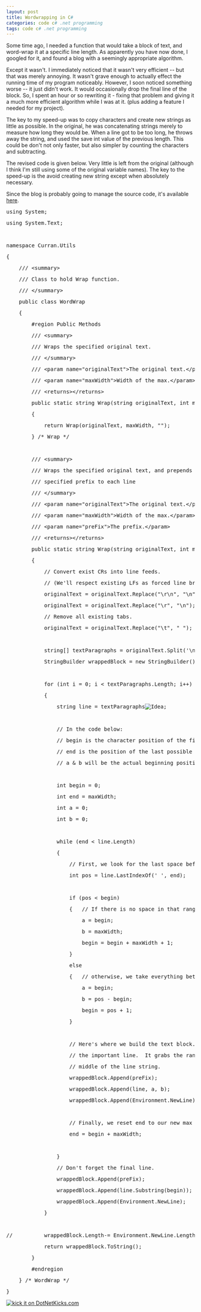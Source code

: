 ```yaml
---
layout: post
title: Wordwrapping in C#
categories: code c# .net programming
tags: code c# .net programming
---
```


  <p>Some time ago, I needed a function that would take a block of text, and word-wrap it at a specific line length. As apparently you have now done, I googled for it, and found a blog with a seemingly appropriate algorithm.  </p> <p>Except it wasn't.  I immediately noticed that it wasn't very efficient -- but that was merely annoying.  It wasn't grave enough to actually effect the running time of my program noticeably.  However, I soon noticed something worse -- it just didn't work.  It would occasionally drop the final line of the block.  So, I spent an hour or so rewriting it - fixing that problem and giving it a much more efficient algorithm while I was at it. (plus adding a feature I needed for my project).</p> <p>The key to my speed-up was to copy characters and create new strings as little as possible.  In the original, he was concatenating strings merely to measure how long they would be. When a line got to be too long, he throws away the string, and used the save int value of the previous length.  This could be don't not only faster, but also simpler by counting the characters and subtracting.</p> <p>The revised code is given below.  Very little is left from the original (although I think I'm still using some of the original variable names).  The key to the speed-up is the avoid creating new string except when absolutely necessary.</p> <p>Since the blog is probably going to manage the source code, it's available <a href="http://honestillusion.com/files/folders/c-sharp/entry3945.aspx">here</a>.</p> <p> </p> <div class="csharpcode"><pre class="alt"><span class="kwrd">using</span> System;</pre><pre><span class="kwrd">using</span> System.Text;</pre><pre class="alt"> </pre><pre><span class="kwrd">namespace</span> Curran.Utils</pre><pre class="alt">{</pre><pre>    <span class="rem">/// &lt;summary&gt;</span></pre><pre class="alt">    <span class="rem">/// Class to hold Wrap function.</span></pre><pre>    <span class="rem">/// &lt;/summary&gt;</span></pre><pre class="alt">    <span class="kwrd">public</span> <span class="kwrd">class</span> WordWrap</pre><pre>    {</pre><pre class="alt">        <span class="preproc">#region</span> Public Methods</pre><pre>        <span class="rem">/// &lt;summary&gt;</span></pre><pre class="alt">        <span class="rem">/// Wraps the specified original text.</span></pre><pre>        <span class="rem">/// &lt;/summary&gt;</span></pre><pre class="alt">        <span class="rem">/// &lt;param name="originalText"&gt;The original text.&lt;/param&gt;</span></pre><pre>        <span class="rem">/// &lt;param name="maxWidth"&gt;Width of the max.&lt;/param&gt;</span></pre><pre class="alt">        <span class="rem">/// &lt;returns&gt;&lt;/returns&gt;</span></pre><pre>        <span class="kwrd">public</span> <span class="kwrd">static</span> <span class="kwrd">string</span> Wrap(<span class="kwrd">string</span> originalText, <span class="kwrd">int</span> maxWidth)</pre><pre class="alt">        {</pre><pre>            <span class="kwrd">return</span> Wrap(originalText, maxWidth, <span class="str">""</span>);</pre><pre class="alt">        } <span class="rem">/* Wrap */</span></pre><pre> </pre><pre class="alt">        <span class="rem">/// &lt;summary&gt;</span></pre><pre>        <span class="rem">/// Wraps the specified original text, and prepends the </span></pre><pre class="alt">        <span class="rem">/// specified prefix to each line</span></pre><pre>        <span class="rem">/// &lt;/summary&gt;</span></pre><pre class="alt">        <span class="rem">/// &lt;param name="originalText"&gt;The original text.&lt;/param&gt;</span></pre><pre>        <span class="rem">/// &lt;param name="maxWidth"&gt;Width of the max.&lt;/param&gt;</span></pre><pre class="alt">        <span class="rem">/// &lt;param name="preFix"&gt;The prefix.&lt;/param&gt;</span></pre><pre>        <span class="rem">/// &lt;returns&gt;&lt;/returns&gt;</span></pre><pre class="alt">        <span class="kwrd">public</span> <span class="kwrd">static</span> <span class="kwrd">string</span> Wrap(<span class="kwrd">string</span> originalText, <span class="kwrd">int</span> maxWidth, <span class="kwrd">string</span> preFix)</pre><pre>        {</pre><pre class="alt">            <span class="rem">// Convert exist CRs into line feeds.</span></pre><pre>            <span class="rem">// (We'll respect existing LFs as forced line breaks)</span></pre><pre class="alt">            originalText = originalText.Replace(<span class="str">"\r\n"</span>, <span class="str">"\n"</span>);</pre><pre>            originalText = originalText.Replace(<span class="str">"\r"</span>, <span class="str">"\n"</span>);</pre><pre class="alt">            <span class="rem">// Remove all existing tabs.</span></pre><pre>            originalText = originalText.Replace(<span class="str">"\t"</span>, <span class="str">" "</span>);</pre><pre class="alt"> </pre><pre>            <span class="kwrd">string</span>[] textParagraphs = originalText.Split(<span class="str">'\n'</span>);</pre><pre class="alt">            StringBuilder wrappedBlock = <span class="kwrd">new</span> StringBuilder();</pre><pre> </pre><pre class="alt">            <span class="kwrd">for</span> (<span class="kwrd">int</span> i = 0; i &lt; textParagraphs.Length; i++)</pre><pre>            {</pre><pre class="alt">                <span class="kwrd">string</span> line = textParagraphs<img src="http://honestillusion.com/emoticons/emotion-55.gif" alt="Idea" />;</pre><pre> </pre><pre class="alt">                <span class="rem">// In the code below:</span></pre><pre>                <span class="rem">// begin is the character position of the first char of the current line.</span></pre><pre class="alt">                <span class="rem">// end is the position of the last possible character in the current line.</span></pre><pre>                <span class="rem">// a &amp; b will be the actual beginning position &amp; length of the current line.</span></pre><pre class="alt"> </pre><pre>                <span class="kwrd">int</span> begin = 0;</pre><pre class="alt">                <span class="kwrd">int</span> end = maxWidth;</pre><pre>                <span class="kwrd">int</span> a = 0;</pre><pre class="alt">                <span class="kwrd">int</span> b = 0;</pre><pre> </pre><pre class="alt">                <span class="kwrd">while</span> (end &lt; line.Length)</pre><pre>                {</pre><pre class="alt">                    <span class="rem">// First, we look for the last space before the max size.</span></pre><pre>                    <span class="kwrd">int</span> pos = line.LastIndexOf(<span class="str">' '</span>, end);</pre><pre class="alt"> </pre><pre>                    <span class="kwrd">if</span> (pos &lt; begin)</pre><pre class="alt">                    {   <span class="rem">// If there is no space in that range, we just take all of it.</span></pre><pre>                        a = begin;</pre><pre class="alt">                        b = maxWidth;</pre><pre>                        begin = begin + maxWidth + 1;</pre><pre class="alt">                    }</pre><pre>                    <span class="kwrd">else</span></pre><pre class="alt">                    {   <span class="rem">// otherwise, we take everything between begin &amp; that space.</span></pre><pre>                        a = begin;</pre><pre class="alt">                        b = pos - begin;</pre><pre>                        begin = pos + 1;</pre><pre class="alt">                    }</pre><pre> </pre><pre class="alt">                    <span class="rem">// Here's where we build the text block. The second Append is</span></pre><pre>                    <span class="rem">// the important line.  It grabs the range of character from the </span></pre><pre class="alt">                    <span class="rem">// middle of the line string.</span></pre><pre>                    wrappedBlock.Append(preFix);</pre><pre class="alt">                    wrappedBlock.Append(line, a, b);</pre><pre>                    wrappedBlock.Append(Environment.NewLine);</pre><pre class="alt"> </pre><pre>                    <span class="rem">// Finally, we reset end to our new max position.</span></pre><pre class="alt">                    end = begin + maxWidth;</pre><pre> </pre><pre class="alt">                }</pre><pre>                <span class="rem">// Don't forget the final line.</span></pre><pre class="alt">                wrappedBlock.Append(preFix);</pre><pre>                wrappedBlock.Append(line.Substring(begin));</pre><pre class="alt">                wrappedBlock.Append(Environment.NewLine);</pre><pre>            }</pre><pre class="alt"> </pre><pre><span class="rem">//          wrappedBlock.Length-= Environment.NewLine.Length;        // remove final \r\n</span></pre><pre class="alt">            <span class="kwrd">return</span> wrappedBlock.ToString();</pre><pre>        }</pre><pre class="alt">        <span class="preproc">#endregion</span></pre><pre>    } <span class="rem">/* WordWrap */</span></pre><pre class="alt">}</pre></div><a href="http://www.dotnetkicks.com/kick/?url=http://honestillusion.com/blogs/blog_0/archive/2006/10/06/Wordwrapping-in-C_2300_.aspx"><img alt="kick it on DotNetKicks.com" src="http://www.dotnetkicks.com/Services/Images/KickItImageGenerator.ashx?url=http://honestillusion.com/blogs/blog_0/archive/2006/10/06/Wordwrapping-in-C_2300_.aspx" border="0" /></a>